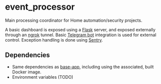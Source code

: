 # event_processor

Main processing coordinator for Home automation/security projects.

A basic dashboard is exposed using a [Flask](https://flask.palletsprojects.com/en/1.1.x/) server, and exposed externally through an [ngrok](https://ngrok.com/) tunnel. Basic [Telegram bot](https://core.telegram.org/bots) integration is used for external control. Exception handling is done using [Sentry](https://sentry.io/).

## Dependencies

* Same dependencies as [base-app](https://github.com/tailucas/base-app), including using the associated, built Docker image.
* Environment variables (TODO)